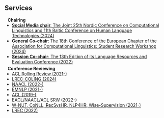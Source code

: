 ## Services

<h4 style="margin:0 10px 0;">Chairing</h4>

<ul style="margin:0 0 5px;">
  <li><a href=""><autocolor><b>Social Media chair</b>: The Joint 25th Nordic Conference on Computational Linguistics and 11th Baltic Conference on Human Language Technologies (2024)</autocolor></a></li>
  <li><a href="https://sites.google.com/view/eacl2024srw/homepage/"><autocolor><b>General Co-chair</b>: The 18th Conference of the European Chapter of the Association for Computational Linguistics: Student Research Workshop (2024)</autocolor></a></li>
  <li><a href="https://lrec2022.lrec-conf.org/en/"><autocolor><b>Session Co-chair</b>: The 13th Edition of its Language Resources and Evaluation Conference (2022)</autocolor></a></li>
</ul>

<h4 style="margin:0 10px 0;">Conference Reviewing</h4>

<ul style="margin:0 0 5px;">
  <li><a href=""><autocolor>ACL Rolling Review (2021-)</autocolor></a></li>
  <li><a href=""><autocolor>LREC-COLING (2024)</autocolor></a></li>
  <li><a href=""><autocolor>NAACL (2022-)</autocolor></a></li>
  <li><a href=""><autocolor>EMNLP (2021-)</autocolor></a></li>
  <li><a href=""><autocolor>ACL (2019-)</autocolor></a></li>
  <li><a href=""><autocolor>EACL/NAACL/ACL SRW (2022-)</autocolor></a></li>
  <li><a href=""><autocolor>W-NUT, CoNLL, RecSysHR, NLP4HR, Wise-Supervision (2021-)</autocolor></a></li>
  <li><a href=""><autocolor>LREC (2022)</autocolor></a></li>
</ul>
<br>